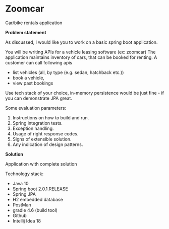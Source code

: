 # Zoomcar

Car/bike rentals application

**Problem statement**

As discussed, I would like you to work on a basic spring boot application. 

You will be writing APIs for a vehicle leasing software (ex: zoomcar)
The application maintains inventory of cars, that can be booked for renting. A customer can call following apis

- list vehicles (all, by type (e.g. sedan, hatchback etc.))
- book a vehicle,
- view past bookings

Use tech stack of your choice, in-memory persistence would be just fine - if you can demonstrate JPA great.

Some evaluation parameters:

1. Instructions on how to build and run. 
2. Spring integration tests.
3. Exception handling.
4. Usage of right response codes.
5. Signs of extensible solution. 
6. Any indication of design patterns. 

**Solution**

Application with complete solution

Technology stack:

- Java 10 
- Spring boot 2.0.1.RELEASE 
- Spring JPA
- H2 embedded database
- PostMan
- gradle 4.6 (build tool) 
- Github 
- Intellij Idea 18 


